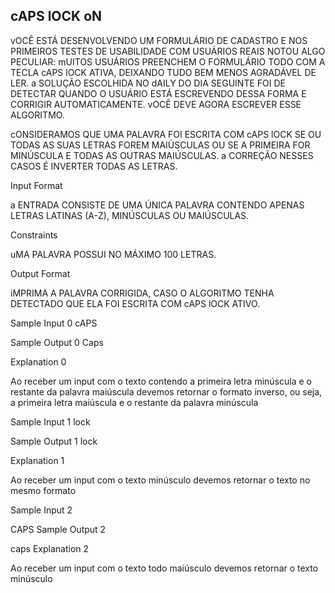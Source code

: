 ## cAPS lOCK oN ##

vOCÊ ESTÁ DESENVOLVENDO UM FORMULÁRIO DE CADASTRO E NOS PRIMEIROS TESTES DE USABILIDADE COM USUÁRIOS REAIS NOTOU ALGO PECULIAR: mUITOS USUÁRIOS PREENCHEM O FORMULÁRIO TODO COM A TECLA cAPS lOCK ATIVA, DEIXANDO TUDO BEM MENOS AGRADÁVEL DE LER. a SOLUÇÃO ESCOLHIDA NO dAILY DO DIA SEGUINTE FOI DE DETECTAR QUANDO O USUÁRIO ESTÁ ESCREVENDO DESSA FORMA E CORRIGIR AUTOMATICAMENTE. vOCÊ DEVE AGORA ESCREVER ESSE ALGORITMO.

cONSIDERAMOS QUE UMA PALAVRA FOI ESCRITA COM cAPS lOCK SE OU TODAS AS SUAS LETRAS FOREM MAIÚSCULAS OU SE A PRIMEIRA FOR MINÚSCULA E TODAS AS OUTRAS MAIÚSCULAS. a CORREÇÃO NESSES CASOS É INVERTER TODAS AS LETRAS.

Input Format

a ENTRADA CONSISTE DE UMA ÚNICA PALAVRA CONTENDO APENAS LETRAS LATINAS (A-Z), MINÚSCULAS OU MAIÚSCULAS.

Constraints

uMA PALAVRA POSSUI NO MÁXIMO 100 LETRAS.

Output Format

iMPRIMA A PALAVRA CORRIGIDA, CASO O ALGORITMO TENHA DETECTADO QUE ELA FOI ESCRITA COM cAPS lOCK ATIVO.

Sample Input 0
cAPS

Sample Output 0
Caps

Explanation 0

Ao receber um input com o texto contendo a primeira letra minúscula e o restante da palavra maiúscula devemos retornar o formato inverso, ou seja, a primeira letra maiúscula e o restante da palavra minúscula

Sample Input 1
lock

Sample Output 1
lock

Explanation 1

Ao receber um input com o texto minúsculo devemos retornar o texto no mesmo formato

Sample Input 2

CAPS
Sample Output 2

caps
Explanation 2

Ao receber um input com o texto todo maiúsculo devemos retornar o texto minúsculo